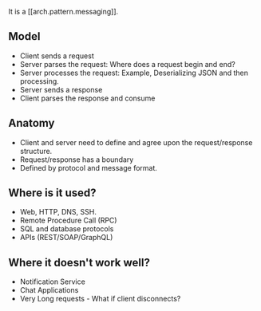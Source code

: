 
It is a [[arch.pattern.messaging]].

## Model

- Client sends a request
- Server parses the request: Where does a request begin and end?
- Server processes the request: Example, Deserializing JSON and then processing.
- Server sends a response
- Client parses the response and consume

## Anatomy

- Client and server need to define and agree upon the request/response structure.
- Request/response has a boundary
- Defined by protocol and message format.

## Where is it used?

- Web, HTTP, DNS, SSH.
- Remote Procedure Call (RPC)
- SQL and database protocols
- APIs (REST/SOAP/GraphQL)

## Where it doesn't work well?

- Notification Service
- Chat Applications
- Very Long requests - What if client disconnects?

